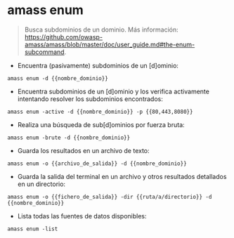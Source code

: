 # amass enum

> Busca subdominios de un dominio.
> Más información: <https://github.com/owasp-amass/amass/blob/master/doc/user_guide.md#the-enum-subcommand>.

- Encuentra (pasivamente) subdominios de un [d]ominio:

`amass enum -d {{nombre_dominio}}`

- Encuentra subdominios de un [d]ominio y los verifica activamente intentando resolver los subdominios encontrados:

`amass enum -active -d {{nombre_dominio}} -p {{80,443,8080}}`

- Realiza una búsqueda de sub[d]ominios por fuerza bruta:

`amass enum -brute -d {{nombre_dominio}}`

- Guarda los resultados en un archivo de texto:

`amass enum -o {{archivo_de_salida}} -d {{nombre_dominio}}`

- Guarda la salida del terminal en un archivo y otros resultados detallados en un directorio:

`amass enum -o {{fichero_de_salida}} -dir {{ruta/a/directorio}} -d {{nombre_dominio}}`

- Lista todas las fuentes de datos disponibles:

`amass enum -list`
